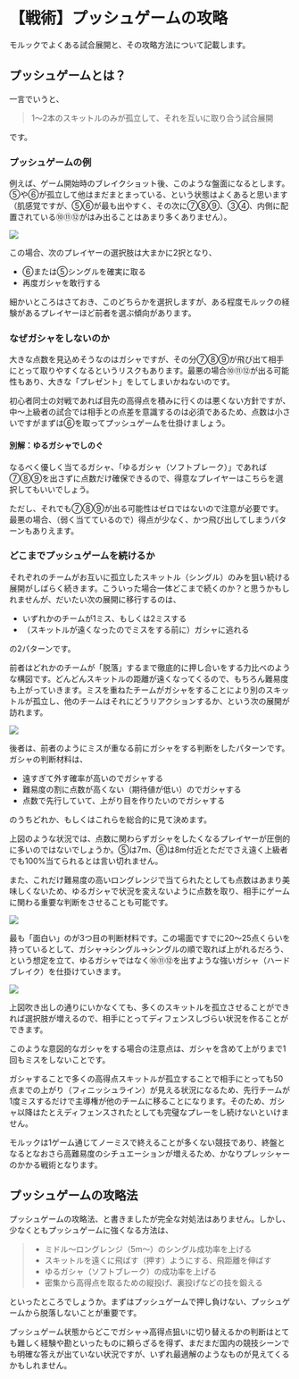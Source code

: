 # 【戦術】プッシュゲームの攻略

モルックでよくある試合展開と、その攻略方法について記載します。

## プッシュゲームとは？

一言でいうと、

> 1～2本のスキットルのみが孤立して、それを互いに取り合う試合展開

です。

### プッシュゲームの例

例えば、ゲーム開始時のブレイクショット後、このような盤面になるとします。⑤や⑥が孤立して他はまだまとまっている、という状態はよくあると思います（肌感覚ですが、⑤⑥が最も出やすく、その次に⑦⑧⑨、③④、内側に配置されている⑩⑪⑫がはみ出ることはあまり多くありません）。

![](https://i.imgur.com/xHixDDH.png)

この場合、次のプレイヤーの選択肢は大まかに2択となり、

- ⑥または⑤シングルを確実に取る
- 再度ガシャを敢行する

細かいところはさておき、このどちらかを選択しますが、ある程度モルックの経験があるプレイヤーほど前者を選ぶ傾向があります。

### なぜガシャをしないのか

大きな点数を見込めそうなのはガシャですが、その分⑦⑧⑨が飛び出て相手にとって取りやすくなるというリスクもあります。最悪の場合⑩⑪⑫が出る可能性もあり、大きな「プレゼント」をしてしまいかねないのです。

初心者同士の対戦であれば目先の高得点を積みに行くのは悪くない方針ですが、中～上級者の試合では相手との点差を意識するのは必須であるため、点数は小さいですがまずは⑥を取ってプッシュゲームを仕掛けましょう。

#### 別解：ゆるガシャでしのぐ

なるべく優しく当てるガシャ、「ゆるガシャ（ソフトブレーク）」であれば⑦⑧⑨を出さずに点数だけ確保できるので、得意なプレイヤーはこちらを選択してもいいでしょう。

ただし、それでも⑦⑧⑨が出る可能性はゼロではないので注意が必要です。最悪の場合、（弱く当てているので）得点が少なく、かつ飛び出してしまうパターンもありえます。

### どこまでプッシュゲームを続けるか

それぞれのチームがお互いに孤立したスキットル（シングル）のみを狙い続ける展開がしばらく続きます。こういった場合一体どこまで続くのか？と思うかもしれませんが、だいたい次の展開に移行するのは、

- いずれかのチームが1ミス、もしくは2ミスする
- （スキットルが遠くなったのでミスをする前に）ガシャに逃れる

の2パターンです。

前者はどれかのチームが「脱落」するまで徹底的に押し合いをする力比べのような構図です。どんどんスキットルの距離が遠くなってくるので、もちろん難易度も上がっていきます。ミスを重ねたチームがガシャをすることにより別のスキットルが孤立し、他のチームはそれにどうリアクションするか、という次の展開が訪れます。

![](https://i.imgur.com/soHIfpU.png)

後者は、前者のようにミスが重なる前にガシャをする判断をしたパターンです。ガシャの判断材料は、

- 遠すぎて外す確率が高いのでガシャする
- 難易度の割に点数が高くない（期待値が低い）のでガシャする
- 点数で先行していて、上がり目を作りたいのでガシャする

のうちどれか、もしくはこれらを総合的に見て決めます。

上図のような状況では、点数に関わらずガシャをしたくなるプレイヤーが圧倒的に多いのではないでしょうか。⑤は7m、⑥は8m付近とただでさえ遠く上級者でも100%当てられるとは言い切れません。

また、これだけ難易度の高いロングレンジで当てられたとしても点数はあまり美味しくないため、ゆるガシャで状況を変えないように点数を取り、相手にゲームに関わる重要な判断をさせることも可能です。

![](https://i.imgur.com/5V5kMOJ.png)

最も「面白い」のが3つ目の判断材料です。この場面ですでに20～25点くらいを持っているとして、ガシャ→シングル→シングルの順で取れば上がれるだろう、という想定を立て、ゆるガシャではなく⑩⑪⑫を出すような強いガシャ（ハードブレイク）を仕掛けていきます。

![](https://i.imgur.com/RIKfc0r.png)

上図吹き出しの通りにいかなくても、多くのスキットルを孤立させることができれば選択肢が増えるので、相手にとってディフェンスしづらい状況を作ることができます。

このような意図的なガシャをする場合の注意点は、ガシャを含めて上がりまで1回もミスをしないことです。

ガシャすることで多くの高得点スキットルが孤立することで相手にとっても50点までの上がり（フィニッシュライン）が見える状況になるため、先行チームが1度ミスするだけで主導権が他のチームに移ることになります。そのため、ガシャ以降はたとえディフェンスされたとしても完璧なプレーをし続けないといけません。

モルックは1ゲーム通じてノーミスで終えることが多くない競技であり、終盤となるとなおさら高難易度のシチュエーションが増えるため、かなりプレッシャーのかかる戦術となります。

## プッシュゲームの攻略法

プッシュゲームの攻略法、と書きましたが完全な対処法はありません。しかし、少なくともプッシュゲームに強くなる方法は、

> - ミドル～ロングレンジ（5m～）のシングル成功率を上げる
> - スキットルを遠くに飛ばす（押す）ようにする、飛距離を伸ばす
> - ゆるガシャ（ソフトブレーク）の成功率を上げる
> - 密集から高得点を取るための縦投げ、裏投げなどの技を鍛える

といったところでしょうか。まずはプッシュゲームで押し負けない、プッシュゲームから脱落しないことが重要です。

プッシュゲーム状態からどこでガシャ→高得点狙いに切り替えるかの判断はとても難しく経験や勘といったものに頼らざるを得ず、まだまだ国内の競技シーンでも明確な答えが出ていない状況ですが、いずれ最適解のようなものが見えてくるかもしれません。
